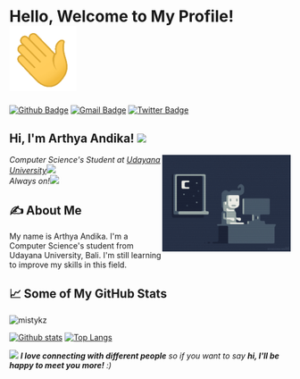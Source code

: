 # Hello, Welcome to My Profile! <img src="https://github.com/mistykz/mistykz/blob/main/wave.gif?raw=true" width="120px">

[![Github Badge](https://img.shields.io/badge/-mistykz-grey?style=flat&logo=github&logoColor=white&link=https://github.com/mistykz/)](https://www.github.com/mistykz/) [![Gmail Badge](https://img.shields.io/badge/-arthyaandika@gmail.com-c14438?style=flat&logo=Gmail&logoColor=white&link=mailto:arthyaandika@gmail.com)](mailto:arthyaandika@gmail.com) [![Twitter Badge](https://img.shields.io/badge/-arthyandika-00acee?style=flat&logo=twitter&logoColor=white&link=https://twitter.com/arthyandika/)](https://www.twitter.com/arthyandika/)

<h2> Hi, I'm Arthya Andika! <img src="https://media.giphy.com/media/mGcNjsfWAjY5AEZNw6/giphy.gif" width="50"></h2>
<img align='right' src="https://github.com/mistykz/mistykz/blob/main/code.gif?raw=true" width="230">
<p><em>Computer Science's Student at <a href="https://www.unud.ac.id/">Udayana University</a><img src="https://media.giphy.com/media/fYSnHlufseco8Fh93Z/giphy.gif" width="30"></br>Always on!<img src="https://media.giphy.com/media/WUlplcMpOCEmTGBtBW/giphy.gif" width="30"> 
</em></p>

## &#x270d; About Me

My name is Arthya Andika. I'm a Computer Science's student from Udayana University, Bali. I'm still learning to improve my skills in this field.

## &#x1f4c8; Some of My GitHub Stats
<p align=left> <img src=https://komarev.com/ghpvc/?username=mistykz alt=mistykz /> </p>

[![Github stats](https://github-readme-stats.vercel.app/api?username=mistykz&show_icons=true&include_all_commits=true)](https://github.com/mistykz/github-readme-stats)
[![Top Langs](https://github-readme-stats.vercel.app/api/top-langs/?username=mistykz&layout=compact)](https://github.com/mistykz/github-readme-stats)

<img src="https://media.giphy.com/media/LnQjpWaON8nhr21vNW/giphy.gif" width="60"> <em><b>I love connecting with different people</b> so if you want to say <b>hi, I'll be happy to meet you more!</b> :)</em>
